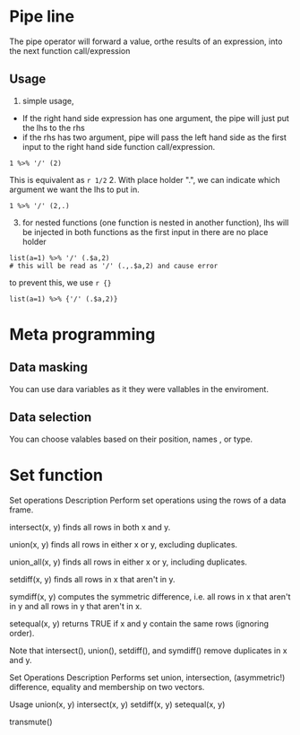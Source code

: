 # Pipe line
The pipe operator will forward a value, orthe results of an expression, into the next function call/expression
## Usage
1. simple usage,
- If the right hand side expression has one argument, the pipe will just put the lhs to the rhs
- if the rhs has two argument, pipe will pass the left hand side as the first input to the right hand side function call/expression.
```{r}
1 %>% '/' (2)
```
This is equivalent as `r 1/2` 
2. With place holder ".", we can indicate which argument we want the lhs to put in.
```{r}
1 %>% '/' (2,.)
```
3. for nested functions (one function is nested in another function), lhs will be injected in both functions as the first input in there are no place holder
```{r}
list(a=1) %>% '/' (.$a,2)
# this will be read as '/' (.,.$a,2) and cause error
```
to prevent this, we use `r {}`
```{r}
list(a=1) %>% {'/' (.$a,2)}
```

# Meta programming
## Data masking
You can use dara variables as it they were vallables in the enviroment.
## Data selection
You can choose valables based on their position, names , or type.

# Set function
Set operations
Description
Perform set operations using the rows of a data frame.

intersect(x, y) finds all rows in both x and y.

union(x, y) finds all rows in either x or y, excluding duplicates.

union_all(x, y) finds all rows in either x or y, including duplicates.

setdiff(x, y) finds all rows in x that aren't in y.

symdiff(x, y) computes the symmetric difference, i.e. all rows in x that aren't in y and all rows in y that aren't in x.

setequal(x, y) returns TRUE if x and y contain the same rows (ignoring order).

Note that intersect(), union(), setdiff(), and symdiff() remove duplicates in x and y.

Set Operations
Description
Performs set union, intersection, (asymmetric!) difference, equality and membership on two vectors.

Usage
union(x, y)
intersect(x, y)
setdiff(x, y)
setequal(x, y)

transmute()
